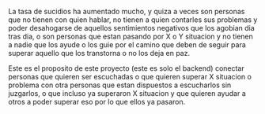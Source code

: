 La tasa de sucidios ha aumentado mucho, y quiza a veces son personas que no tienen con quien hablar, 
no tienen a quien contarles sus problemas y poder desahogarse de aquellos sentimientos negativos
que los agobian dia tras dia, o son personas que estan pasando por X o Y situacion y no tienen a 
nadie que los ayude o los guie por el camino que deben de seguir para superar aquello que los 
transtorna o no los deja en paz.

Este es el proposito de este proyecto (este es solo el backend) conectar personas que quieren ser 
escuchadas o que quieren superar X situacion o problema con otra personas que estan dispuestos a 
escucharlos sin juzgarlos, o que incluso ya superaron X situacion y que quieren ayudar a otros
a poder superar eso por lo que ellos ya pasaron.

